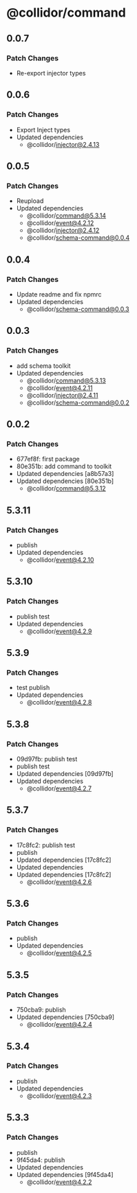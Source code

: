 # @collidor/command

## 0.0.7

### Patch Changes

- Re-export injector types

## 0.0.6

### Patch Changes

- Export Inject types
- Updated dependencies
  - @collidor/injector@2.4.13

## 0.0.5

### Patch Changes

- Reupload
- Updated dependencies
  - @collidor/command@5.3.14
  - @collidor/event@4.2.12
  - @collidor/injector@2.4.12
  - @collidor/schema-command@0.0.4

## 0.0.4

### Patch Changes

- Update readme and fix npmrc
- Updated dependencies
  - @collidor/schema-command@0.0.3

## 0.0.3

### Patch Changes

- add schema toolkit
- Updated dependencies
  - @collidor/command@5.3.13
  - @collidor/event@4.2.11
  - @collidor/injector@2.4.11
  - @collidor/schema-command@0.0.2

## 0.0.2

### Patch Changes

- 677ef8f: first package
- 80e351b: add command to toolkit
- Updated dependencies [a8b57a3]
- Updated dependencies [80e351b]
  - @collidor/command@5.3.12

## 5.3.11

### Patch Changes

- publish
- Updated dependencies
  - @collidor/event@4.2.10

## 5.3.10

### Patch Changes

- publish test
- Updated dependencies
  - @collidor/event@4.2.9

## 5.3.9

### Patch Changes

- test publish
- Updated dependencies
  - @collidor/event@4.2.8

## 5.3.8

### Patch Changes

- 09d97fb: publish test
- publish test
- Updated dependencies [09d97fb]
- Updated dependencies
  - @collidor/event@4.2.7

## 5.3.7

### Patch Changes

- 17c8fc2: publish test
- publish
- Updated dependencies [17c8fc2]
- Updated dependencies
- Updated dependencies [17c8fc2]
  - @collidor/event@4.2.6

## 5.3.6

### Patch Changes

- publish
- Updated dependencies
  - @collidor/event@4.2.5

## 5.3.5

### Patch Changes

- 750cba9: publish
- Updated dependencies [750cba9]
  - @collidor/event@4.2.4

## 5.3.4

### Patch Changes

- publish
- Updated dependencies
  - @collidor/event@4.2.3

## 5.3.3

### Patch Changes

- publish
- 9f45da4: publish
- Updated dependencies
- Updated dependencies [9f45da4]
  - @collidor/event@4.2.2
